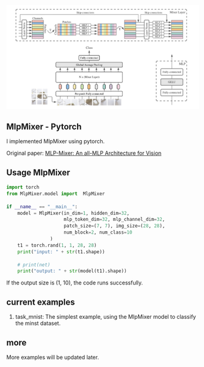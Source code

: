 
<img src="./mlp_mixer.png" width="800px"></img>

## MlpMixer - Pytorch

I implemented MlpMixer using pytorch.

Original paper: <a href="https://arxiv.org/pdf/2105.01601.pdf">MLP-Mixer: An all-MLP Architecture for Vision</a>

## Usage MlpMixer

```python
import torch
from MlpMixer.model import  MlpMixer

if __name__ == "__main__":
    model = MlpMixer(in_dim=1, hidden_dim=32,
                     mlp_token_dim=32, mlp_channel_dim=32,
                     patch_size=(7, 7), img_size=(28, 28),
                     num_block=2, num_class=10
                )
    t1 = torch.rand(1, 1, 28, 28)
    print("input: " + str(t1.shape))
    
    # print(net)
    print("output: " + str(model(t1).shape))

```
If the output size is (1, 10), the code runs successfully.


## current examples
1. task_mnist: The simplest example, using the MlpMixer model to classify the minst dataset.

## more
More examples will be updated later.